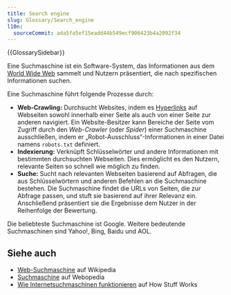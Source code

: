 ```yaml
---
title: Search engine
slug: Glossary/Search_engine
l10n:
  sourceCommit: ada5fa5ef15eadd44b549ecf906423b4a2092f34
---
```


{{GlossarySidebar}}

Eine Suchmaschine ist ein Software-System, das Informationen aus dem [World Wide Web](/de/docs/Glossary/World_Wide_Web) sammelt und Nutzern präsentiert, die nach spezifischen Informationen suchen.

Eine Suchmaschine führt folgende Prozesse durch:

- **Web-Crawling:** Durchsucht Websites, indem es [Hyperlinks](/de/docs/Glossary/Hyperlink) auf Webseiten sowohl innerhalb einer Seite als auch von einer Seite zur anderen navigiert. Ein Website-Besitzer kann Bereiche der Seite vom Zugriff durch den _Web-Crawler_ (oder _Spider_) einer Suchmaschine ausschließen, indem er „Robot-Ausschluss“-Informationen in einer Datei namens `robots.txt` definiert.
- **Indexierung:** Verknüpft Schlüsselwörter und andere Informationen mit bestimmten durchsuchten Webseiten. Dies ermöglicht es den Nutzern, relevante Seiten so schnell wie möglich zu finden.
- **Suche:** Sucht nach relevanten Webseiten basierend auf Abfragen, die aus Schlüsselwörtern und anderen Befehlen an die Suchmaschine bestehen. Die Suchmaschine findet die URLs von Seiten, die zur Abfrage passen, und stuft sie basierend auf ihrer Relevanz ein. Anschließend präsentiert sie die Ergebnisse dem Nutzer in der Reihenfolge der Bewertung.

Die beliebteste Suchmaschine ist Google. Weitere bedeutende Suchmaschinen sind Yahoo!, Bing, Baidu und AOL.

## Siehe auch

- [Web-Suchmaschine](https://en.wikipedia.org/wiki/Web_search_engine) auf Wikipedia
- [Suchmaschine](https://www.webopedia.com/definitions/search-engine/) auf Webopedia
- [Wie Internetsuchmaschinen funktionieren](https://computer.howstuffworks.com/internet/basics/search-engine.htm) auf How Stuff Works
